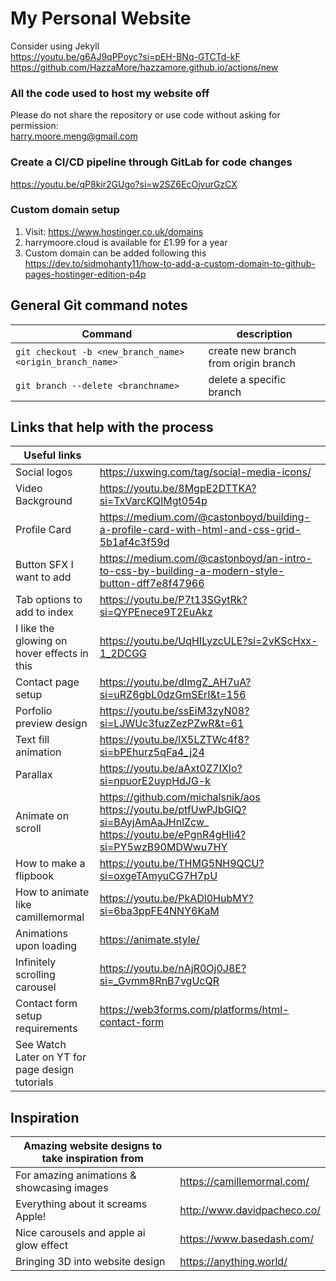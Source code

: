 # My Personal Website

Consider using Jekyll <br>
https://youtu.be/g6AJ9qPPoyc?si=pEH-BNq-GTCTd-kF <br>
https://github.com/HazzaMore/hazzamore.github.io/actions/new

### All the code used to host my website off
Please do not share the repository or use code without asking for permission: <br>
harry.moore.meng@gmail.com

### Create a CI/CD pipeline through GitLab for code changes
https://youtu.be/qP8kir2GUgo?si=w2SZ6EcOjvurGzCX

### Custom domain setup
1. Visit: https://www.hostinger.co.uk/domains
1. harrymoore.cloud is available for £1.99 for a year
1. Custom domain can be added following this https://dev.to/sidmohanty11/how-to-add-a-custom-domain-to-github-pages-hostinger-edition-p4p

## General Git command notes
|Command|description|
|---|---|
|`git checkout -b <new_branch_name> <origin_branch_name>`|create new branch from origin branch|
| `git branch --delete <branchname> `|delete a specific branch|

## Links that help with the process

|Useful links||
|---|---|
|Social logos| https://uxwing.com/tag/social-media-icons/|
|Video Background| https://youtu.be/8MgpE2DTTKA?si=TxVarcKQIMgt054p|
|Profile Card| https://medium.com/@castonboyd/building-a-profile-card-with-html-and-css-grid-5b1af4c3f59d|
|Button SFX I want to add| https://medium.com/@castonboyd/an-intro-to-css-by-building-a-modern-style-button-dff7e8f47966|
|Tab options to add to index| https://youtu.be/P7t13SGytRk?si=QYPEnece9T2EuAkz|
|I like the glowing on hover effects in this|https://youtu.be/UqHILyzcULE?si=2vKScHxx-1_2DCGG|
|Contact page setup|https://youtu.be/dImgZ_AH7uA?si=uRZ6gbL0dzGmSErI&t=156|
|Porfolio preview design|https://youtu.be/ssEiM3zyN08?si=LJWUc3fuzZezPZwR&t=61|
|Text fill animation|https://youtu.be/lX5LZTWc4f8?si=bPEhurz5qFa4_j24|
|Parallax|https://youtu.be/aAxt0Z7IXIo?si=npuorE2uypHdJG-k|
|Animate on scroll|https://github.com/michalsnik/aos <br> https://youtu.be/ptfUwPJbGlQ?si=BAyjAmAaJHnlZcw_ <br> https://youtu.be/ePgnR4gHIi4?si=PY5wzB90MDWwu7HY|
|How to make a flipbook|https://youtu.be/THMG5NH9QCU?si=oxgeTAmyuCG7H7pU|
|How to animate like camillemormal|https://youtu.be/PkADl0HubMY?si=6ba3ppFE4NNY6KaM|
|Animations upon loading|https://animate.style/|
|Infinitely scrolling carousel|https://youtu.be/nAjR0Oj0J8E?si=_Gvmm8RnB7vgUcQR|
|Contact form setup requirements|https://web3forms.com/platforms/html-contact-form|
|See Watch Later on YT for page design tutorials||

## Inspiration

|Amazing website designs to take inspiration from||
|---|---|
|For amazing animations & showcasing images|https://camillemormal.com/|
|Everything about it screams Apple!|http://www.davidpacheco.co/|
|Nice carousels and apple ai glow effect |https://www.basedash.com/|
|Bringing 3D into website design|https://anything.world/|